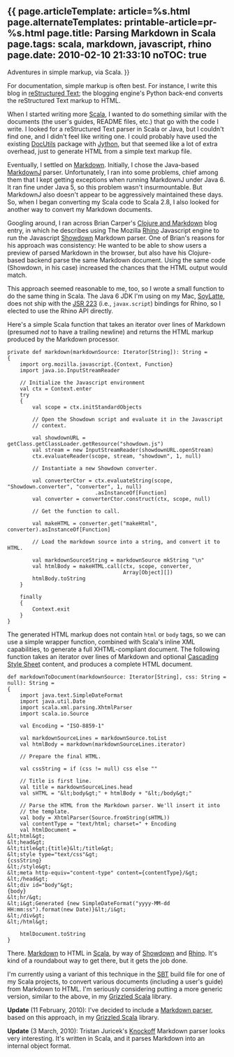 {{
page.articleTemplate: article=%s.html
page.alternateTemplates: printable-article=pr-%s.html
page.title: Parsing Markdown in Scala
page.tags: scala, markdown, javascript, rhino
page.date: 2010-02-10 21:33:10
noTOC: true
---
Adventures in simple markup, via Scala.
}}

For documentation, simple markup is often best. For instance, I
write this blog in
[reStructured Text][]; the
blogging engine's Python back-end converts the reStructured Text
markup to HTML.

When I started writing more [Scala][], I
wanted to do something similar with the documents (the user's
guides, README files, etc.) that go with the code I write. I looked
for a reStructured Text parser in Scala or Java, but I couldn't
find one, and I didn't feel like writing one. I could probably have
used the existing [DocUtils][]
package with [Jython][], but that seemed like
a lot of extra overhead, just to generate HTML from a simple text
markup file.

Eventually, I settled on
[Markdown][].
Initially, I chose the Java-based
[MarkdownJ][] parser.
Unfortunately, I ran into some problems, chief among them that I
kept getting exceptions when running MarkdownJ under Java 6. It ran
fine under Java 5, so this problem wasn't insurmountable. But
MarkdownJ also doesn't appear to be aggressively maintained these
days. So, when I began converting my Scala code to Scala 2.8, I
also looked for another way to convert my Markdown documents.

Googling around, I ran across Brian Carper's
[Clojure and Markdown][]
blog entry, in which he describes using The Mozilla
[Rhino][] Javascript engine to run the
Javascript [Showdown][] Markdown
parser. One of Brian's reasons for his approach was consistency: He
wanted to be able to show users a preview of parsed Markdown in the
browser, but also have his Clojure-based backend parse the same
Markdown document. Using the same code (Showdown, in his case)
increased the chances that the HTML output would match.

This approach seemed reasonable to me, too, so I wrote a small
function to do the same thing in Scala. The Java 6 JDK I'm using on
my Mac, [SoyLatte][],
does not ship with the
[JSR 223][] (i.e.,
`javax.script`) bindings for Rhino, so I elected to use the Rhino
API directly.

Here's a simple Scala function that takes an iterator over lines of
Markdown (presumed *not* to have a trailing newline) and returns
the HTML markup produced by the Markdown processor.

    private def markdown(markdownSource: Iterator[String]): String =
    {
        import org.mozilla.javascript.{Context, Function}
        import java.io.InputStreamReader
    
        // Initialize the Javascript environment
        val ctx = Context.enter
        try
        {
            val scope = ctx.initStandardObjects
    
            // Open the Showdown script and evaluate it in the Javascript
            // context.
    
            val showdownURL = getClass.getClassLoader.getResource("showdown.js")
            val stream = new InputStreamReader(showdownURL.openStream)
            ctx.evaluateReader(scope, stream, "showdown", 1, null)
    
            // Instantiate a new Showdown converter.
    
            val converterCtor = ctx.evaluateString(scope, "Showdown.converter", "converter", 1, null)
                                .asInstanceOf[Function]
            val converter = converterCtor.construct(ctx, scope, null)
    
            // Get the function to call.
    
            val makeHTML = converter.get("makeHtml", converter).asInstanceOf[Function]
    
            // Load the markdown source into a string, and convert it to HTML.
    
            val markdownSourceString = markdownSource mkString "\n"
            val htmlBody = makeHTML.call(ctx, scope, converter,
                                         Array[Object][])
            htmlBody.toString
        }
    
        finally
        {
            Context.exit
        }
    }

The generated HTML markup does not contain `html` or `body` tags,
so we can use a simple wrapper function, combined with Scala's
inline XML capabilities, to generate a full XHTML-compliant
document. The following function takes an iterator over lines of
Markdown and optional
[Cascading Style Sheet][]
content, and produces a complete HTML document.

    def markdownToDocument(markdownSource: Iterator[String], css: String = null): String =
    {
        import java.text.SimpleDateFormat
        import java.util.Date
        import scala.xml.parsing.XhtmlParser
        import scala.io.Source
    
        val Encoding = "ISO-8859-1"
    
        val markdownSourceLines = markdownSource.toList
        val htmlBody = markdown(markdownSourceLines.iterator)
    
        // Prepare the final HTML.
    
        val cssString = if (css != null) css else ""
    
        // Title is first line.
        val title = markdownSourceLines.head
        val sHTML = "&lt;body&gt;" + htmlBody + "&lt;/body&gt;"
    
        // Parse the HTML from the Markdown parser. We'll insert it into
        // the template.
        val body = XhtmlParser(Source.fromString(sHTML))
        val contentType = "text/html; charset=" + Encoding
        val htmlDocument = 
    &lt;html&gt;
    &lt;head&gt;
    &lt;title&gt;{title}&lt;/title&gt;
    &lt;style type="text/css"&gt;
    {cssString}
    &lt;/style&gt;
    &lt;meta http-equiv="content-type" content={contentType}/&gt;
    &lt;/head&gt;
    &lt;div id="body"&gt;
    {body}
    &lt;hr/&gt;
    &lt;i&gt;Generated {new SimpleDateFormat("yyyy-MM-dd HH:mm:ss").format(new Date)}&lt;/i&gt;
    &lt;/div&gt;
    &lt;/html&gt;
    
        htmlDocument.toString
    }

There. [Markdown][] to
HTML in [Scala][], by way of
[Showdown][] and
[Rhino][]. It's kind of a roundabout
way to get there, but it gets the job done.

I'm currently using a variant of this technique in the
[SBT][] build file for
one of my Scala projects, to convert various documents (including a
user's guide) from Markdown to HTML. I'm seriously considering
putting a more generic version, similar to the above, in my
[Grizzled Scala][]
library.

**Update** (11 February, 2010): I've decided to include a
[Markdown parser][],
based on this approach, in my
[Grizzled Scala][]
library.

**Update** (3 March, 2010): Tristan Juricek's
[Knockoff][] Markdown
parser looks very interesting. It's written in Scala, and it parses
Markdown into an internal object format.

[reStructured Text]: http://docutils.sourceforge.net/rst.html
[Scala]: http://www.scala-lang.org/
[DocUtils]: http://docutils.sourceforge.net/
[Jython]: http://www.jython.org/
[Markdown]: http://daringfireball.net/projects/markdown/
[MarkdownJ]: http://markdownj.sourceforge.net/
[Clojure and Markdown]: http://briancarper.net/blog/clojure-and-markdown-and-javascript-and-java-and
[Rhino]: http://www.mozilla.org/rhino/
[Showdown]: http://attacklab.net/showdown/
[SoyLatte]: http://landonf.bikemonkey.org/static/soylatte/
[JSR 223]: http://jcp.org/en/jsr/detail?id=223
[Object]: markdownSourceString
[Cascading Style Sheet]: http://en.wikipedia.org/wiki/Cascading_Style_Sheets
[Markdown]: http://daringfireball.net/projects/markdown/
[Scala]: http://www.scala-lang.org/
[Showdown]: http://attacklab.net/showdown/
[Rhino]: http://www.mozilla.org/rhino/
[SBT]: http://code.google.com/p/simple-build-tool/
[Grizzled Scala]: http://www.clapper.org/software/scala/grizzled-scala/
[Markdown parser]: http://github.com/bmc/grizzled-scala/raw/master/src/main/scala/grizzled/parsing/markdown.scala
[Grizzled Scala]: http://www.clapper.org/software/scala/grizzled-scala/
[Knockoff]: http://tristanhunt.com/projects/knockoff/
